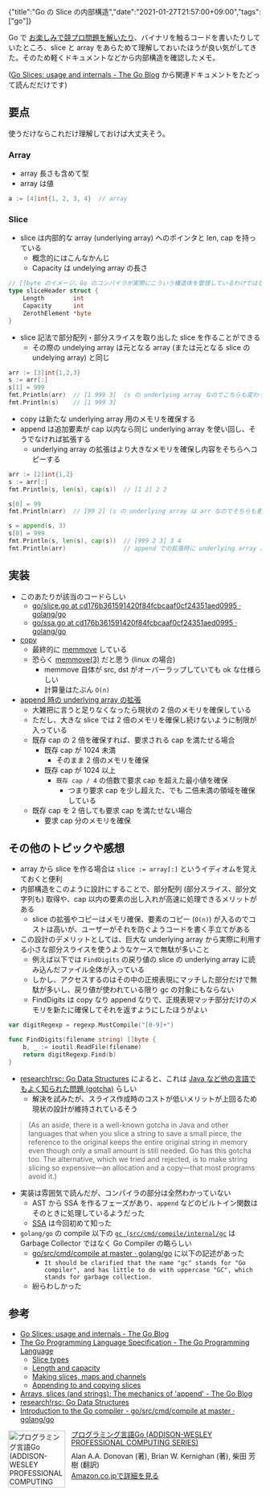 {"title":"Go の Slice の内部構造","date":"2021-01-27T21:57:00+09:00","tags":["go"]}

Go で [お楽しみで競プロ問題を解いたり](https://please-sleep.cou929.nu/leetcode-with-mobile.html)、バイナリを触るコードを書いたりしていたところ、slice と array をあらためて理解しておいたほうが良い気がしてきた。そのため軽くドキュメントなどから内部構造を確認したメモ。

([Go Slices: usage and internals \- The Go Blog](https://blog.golang.org/slices-intro) から関連ドキュメントをたどって読んだだけです)

## 要点

使うだけならこれだけ理解しておけば大丈夫そう。

### Array

- array 長さも含めて型
- array は値

```go
a := [4]int{1, 2, 3, 4}  // array
```

### Slice

- slice は内部的な array (underlying array) へのポインタと len, cap を持っている
    - 概念的にはこんなかんじ
    - Capacity は undelying array の長さ

```go
// []byte のイメージ。Go のコンパイラが実際にこういう構造体を管理しているわけではない
type sliceHeader struct {
    Length        int
    Capacity      int
    ZerothElement *byte
}
```

- slice 記法で部分配列・部分スライスを取り出した slice を作ることができる
    - その際の undelying array は元となる array (または元となる slice の undelying array) と同じ

```go
arr := [3]int{1,2,3}
s := arr[:]
s[1] = 999
fmt.Println(arr)  // [1 999 3]  (s の underlying array なのでこちらも変わっている)
fmt.Println(s)    // [1 999 3]
```

- copy は新たな underlying array 用のメモリを確保する
- append は追加要素が cap 以内なら同じ underlying array を使い回し、そうでなければ拡張する
    - underlying array の拡張はより大きなメモリを確保し内容をそちらへコピーする

```go
arr := [2]int{1,2}
s := arr[:]
fmt.Println(s, len(s), cap(s))  // [1 2] 2 2

s[0] = 99
fmt.Println(arr)  // [99 2] (s の underlying array は arr なのでそちらも更新されている)

s = append(s, 3)
s[0] = 999
fmt.Println(s, len(s), cap(s))  // [999 2 3] 3 4
fmt.Println(arr)                // append での拡張時に underlying array 用に別のメモリ領域が確保されているので、999 に上書きされていない
```

## 実装

- このあたりが該当のコードらしい
    - [go/slice\.go at cd176b361591420f84fcbcaaf0cf24351aed0995 · golang/go](https://github.com/golang/go/blob/cd176b361591420f84fcbcaaf0cf24351aed0995/src/runtime/slice.go)
    - [go/ssa\.go at cd176b361591420f84fcbcaaf0cf24351aed0995 · golang/go](https://github.com/golang/go/blob/cd176b361591420f84fcbcaaf0cf24351aed0995/src/cmd/compile/internal/gc/ssa.go#L2841)
- [copy](https://github.com/golang/go/blob/cd176b361591420f84fcbcaaf0cf24351aed0995/src/runtime/slice.go#L247)
     - 最終的に [memmove](https://github.com/golang/go/blob/cd176b361591420f84fcbcaaf0cf24351aed0995/src/runtime/slice.go#L277) している
     - 恐らく [memmove(3)](https://man7.org/linux/man-pages/man3/memmove.3.html) だと思う (linux の場合)
        - memmove 自体が src, dst がオーバーラップしていても ok な仕様らしい
        - 計算量はたぶん `O(n)`
- [append 時の underlying array の拡張](https://github.com/golang/go/blob/cd176b361591420f84fcbcaaf0cf24351aed0995/src/runtime/slice.go#L144-L163)
    - 大雑把に言うと足りなくなったら現状の 2 倍のメモリを確保している
    - ただし、大きな slice では 2 倍のメモリを確保し続けないように制限が入っている
    - 既存 cap の 2 倍を確保すれば、要求される cap を満たせる場合
        - 既存 cap が 1024 未満
            - そのまま 2 倍のメモリを確保
        - 既存 cap が 1024 以上
            - `既存 cap / 4` の倍数で要求 cap を超えた最小値を確保
                - つまり要求 cap を少し超えた、でも 二倍未満の領域を確保している
    - 既存 cap を 2 倍しても要求 cap を満たせない場合
        - 要求 cap 分のメモリを確保

## その他のトピックや感想

- array から slice を作る場合は `slice := array[:]` というイディオムを覚えておくと便利
- 内部構造をこのように設計にすることで、部分配列 (部分スライス、部分文字列も) 取得や、cap 以内の要素の出し入れが高速に処理できるメリットがある
    - slice の拡張やコピーはメモリ確保、要素のコピー (`O(n)`) が入るのでコストは高いが、ユーザーがそれを防ぐようコードを書く手立てがある
- この設計のデメリットとしては、巨大な underlying array から実際に利用する小さな部分スライスを使うようなケースで無駄が多いこと
    - 例えば以下では `FindDigits` の戻り値の slice の underlying array に読み込んだファイル全体が入っている
    - しかし、アクセスするのはその中の正規表現にマッチした部分だけで無駄が多いし、戻り値が使われている限り gc の対象にもならない
    - FindDigits は copy なり append なりで、正規表現マッチ部分だけのメモリを新たに確保してそれを返すようにしたほうがよい

```go
var digitRegexp = regexp.MustCompile("[0-9]+")

func FindDigits(filename string) []byte {
    b, _ := ioutil.ReadFile(filename)
    return digitRegexp.Find(b)
}
```

- [research\!rsc: Go Data Structures](https://research.swtch.com/godata) によると、これは [Java など他の言語でもよく知られた問題 (gotcha)](https://bugs.java.com/bugdatabase/view_bug.do?bug_id=4513622) らしい
    - 解決を試みたが、スライス作成時のコストが低いメリットが上回るため現状の設計が維持されているそう

> (As an aside, there is a well-known gotcha in Java and other languages that when you slice a string to save a small piece, the reference to the original keeps the entire original string in memory even though only a small amount is still needed. Go has this gotcha too. The alternative, which we tried and rejected, is to make string slicing so expensive—an allocation and a copy—that most programs avoid it.)

- 実装は雰囲気で読んだが、コンパイラの部分は全然わかっていない
    - AST から SSA を作るフェーズがあり、`append` などのビルトイン関数はそのときに処理しているようだった
    - [SSA](https://en.wikipedia.org/wiki/Static_single_assignment_form) は今回初めて知った
- `golang/go` の compile 以下の [`gc (src/cmd/compile/internal/gc`](https://github.com/golang/go/tree/master/src/cmd/compile/internal/gc) は Garbage Collector ではなく Go Compiler の略らしい
    - [go/src/cmd/compile at master · golang/go](https://github.com/golang/go/tree/master/src/cmd/compile) に以下の記述があった
        - `It should be clarified that the name "gc" stands for "Go compiler", and has little to do with uppercase "GC", which stands for garbage collection.`
    - 紛らわしかった

## 参考

- [Go Slices: usage and internals \- The Go Blog](https://blog.golang.org/slices-intro)
- [The Go Programming Language Specification \- The Go Programming Language](https://golang.org/ref/spec)
    - [Slice types](https://golang.org/ref/spec#Slice_types)
    - [Length and capacity](https://golang.org/ref/spec#Length_and_capacity)
    - [Making slices, maps and channels](https://golang.org/ref/spec#Making_slices_maps_and_channels)
    - [Appending to and copying slices](https://golang.org/ref/spec#Appending_and_copying_slices)
- [Arrays, slices \(and strings\): The mechanics of 'append' \- The Go Blog](https://blog.golang.org/slices)
- [research\!rsc: Go Data Structures](https://research.swtch.com/godata)
- [Introduction to the Go compiler - go/src/cmd/compile at master · golang/go](https://github.com/golang/go/tree/master/src/cmd/compile)

<div class="amazlet-box" style="margin-bottom:0px;"><div class="amazlet-image" style="float:left;margin:0px 12px 1px 0px;"><a href="http://www.amazon.co.jp/exec/obidos/ASIN/4621300253/pleasesleep-22/ref=nosim/" name="amazletlink" target="_blank"><img src="https://images-na.ssl-images-amazon.com/images/I/41meaSLNFfL._SX382_BO1,204,203,200_.jpg" alt="プログラミング言語Go (ADDISON-WESLEY PROFESSIONAL COMPUTING SERIES)" style="border: none; width: 113px;" /></a></div><div class="amazlet-info" style="line-height:120%; margin-bottom: 10px"><div class="amazlet-name" style="margin-bottom:10px;line-height:120%"><a href="http://www.amazon.co.jp/exec/obidos/ASIN/4621300253/pleasesleep-22/ref=nosim/" name="amazletlink" target="_blank">プログラミング言語Go (ADDISON-WESLEY PROFESSIONAL COMPUTING SERIES)</a></div><div class="amazlet-detail">Alan A.A. Donovan (著), Brian W. Kernighan (著), 柴田 芳樹 (翻訳)<br/></div><div class="amazlet-sub-info" style="float: left;"><div class="amazlet-link" style="margin-top: 5px"><a href="http://www.amazon.co.jp/exec/obidos/ASIN/4621300253/pleasesleep-22/ref=nosim/" name="amazletlink" target="_blank">Amazon.co.jpで詳細を見る</a></div></div></div><div class="amazlet-footer" style="clear: left"></div></div>

